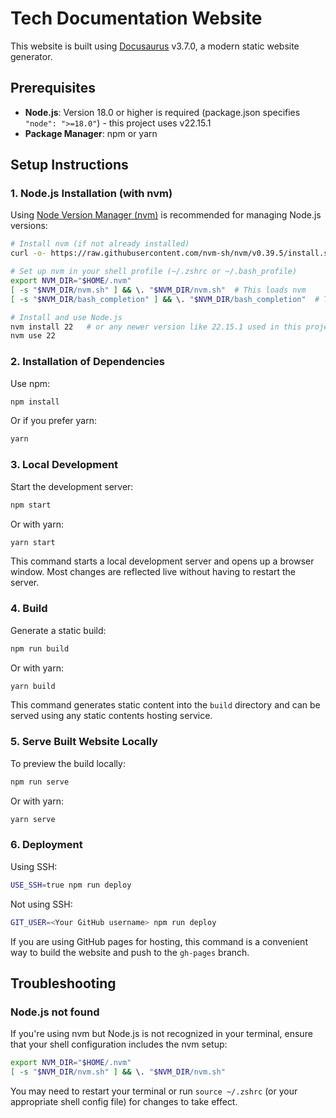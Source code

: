 # Tech Documentation Website

This website is built using [Docusaurus](https://docusaurus.io/) v3.7.0, a modern static website generator.

## Prerequisites

- **Node.js**: Version 18.0 or higher is required (package.json specifies `"node": ">=18.0"`) - this project uses v22.15.1
- **Package Manager**: npm or yarn

## Setup Instructions

### 1. Node.js Installation (with nvm)

Using [Node Version Manager (nvm)](https://github.com/nvm-sh/nvm) is recommended for managing Node.js versions:

```bash
# Install nvm (if not already installed)
curl -o- https://raw.githubusercontent.com/nvm-sh/nvm/v0.39.5/install.sh | bash

# Set up nvm in your shell profile (~/.zshrc or ~/.bash_profile)
export NVM_DIR="$HOME/.nvm"
[ -s "$NVM_DIR/nvm.sh" ] && \. "$NVM_DIR/nvm.sh"  # This loads nvm
[ -s "$NVM_DIR/bash_completion" ] && \. "$NVM_DIR/bash_completion"  # This loads nvm bash_completion

# Install and use Node.js
nvm install 22   # or any newer version like 22.15.1 used in this project
nvm use 22
```

### 2. Installation of Dependencies

Use npm:

```bash
npm install
```

Or if you prefer yarn:

```bash
yarn
```

### 3. Local Development

Start the development server:

```bash
npm start
```

Or with yarn:

```bash
yarn start
```

This command starts a local development server and opens up a browser window. Most changes are reflected live without having to restart the server.

### 4. Build

Generate a static build:

```bash
npm run build
```

Or with yarn:

```bash
yarn build
```

This command generates static content into the `build` directory and can be served using any static contents hosting service.

### 5. Serve Built Website Locally

To preview the build locally:

```bash
npm run serve
```

Or with yarn:

```bash
yarn serve
```

### 6. Deployment

Using SSH:

```bash
USE_SSH=true npm run deploy
```

Not using SSH:

```bash
GIT_USER=<Your GitHub username> npm run deploy
```

If you are using GitHub pages for hosting, this command is a convenient way to build the website and push to the `gh-pages` branch.

## Troubleshooting

### Node.js not found

If you're using nvm but Node.js is not recognized in your terminal, ensure that your shell configuration includes the nvm setup:

```bash
export NVM_DIR="$HOME/.nvm"
[ -s "$NVM_DIR/nvm.sh" ] && \. "$NVM_DIR/nvm.sh"
```

You may need to restart your terminal or run `source ~/.zshrc` (or your appropriate shell config file) for changes to take effect.
